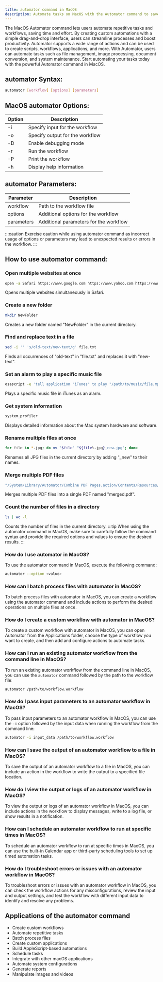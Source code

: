 ```yaml
---
title: automator command in MacOS
description: Automate tasks on MacOS with the Automator command to save time and increase productivity. 
---
```


The MacOS Automator command lets users automate repetitive tasks and workflows, saving time and effort. By creating custom automations with a simple drag-and-drop interface, users can streamline processes and boost productivity. Automator supports a wide range of actions and can be used to create scripts, workflows, applications, and more. With Automator, users can automate tasks such as file management, image processing, document conversion, and system maintenance. Start automating your tasks today with the powerful Automator command in MacOS.

## automator Syntax:
```bash
automator [workflow] [options] [parameters]
```
## MacOS automator Options:
| Option | Description                     |
|--------|---------------------------------|
| -i     | Specify input for the workflow   |
| -o     | Specify output for the workflow  |
| -D     | Enable debugging mode            |
| -r     | Run the workflow                  |
| -P     | Print the workflow                |
| -h     | Display help information          |

## automator Parameters:
| Parameter  | Description                      |
|------------|----------------------------------|
| workflow   | Path to the workflow file        |
| options    | Additional options for the workflow |
| parameters | Additional parameters for the workflow |

:::caution
Exercise caution while using automator command as incorrect usage of options or parameters may lead to unexpected results or errors in the workflow.
:::
## How to use automator command:

### Open multiple websites at once
```bash
open -a Safari https://www.google.com https://www.yahoo.com https://www.bing.com
```
Opens multiple websites simultaneously in Safari.

### Create a new folder
```bash
mkdir NewFolder
```
Creates a new folder named "NewFolder" in the current directory.

### Find and replace text in a file
```bash
sed -i '' 's/old-text/new-text/g' file.txt
```
Finds all occurrences of "old-text" in "file.txt" and replaces it with "new-text".

### Set an alarm to play a specific music file
```bash
osascript -e 'tell application "iTunes" to play "/path/to/music/file.mp3"'
```
Plays a specific music file in iTunes as an alarm.

### Get system information
```bash
system_profiler
```
Displays detailed information about the Mac system hardware and software.

### Rename multiple files at once
```bash
for file in *.jpg; do mv "$file" "${file%.jpg}_new.jpg"; done
```
Renames all JPG files in the current directory by adding "_new" to their names.

### Merge multiple PDF files
```bash
"/System/Library/Automator/Combine PDF Pages.action/Contents/Resources/join.py" -o merged.pdf file1.pdf file2.pdf file3.pdf
```
Merges multiple PDF files into a single PDF named "merged.pdf".

### Count the number of files in a directory
```bash
ls | wc -l
```
Counts the number of files in the current directory.
:::tip
When using the automator command in MacOS, make sure to carefully follow the command syntax and provide the required options and values to ensure the desired results.
:::

### How do I use automator in MacOS?
To use the automator command in MacOS, execute the following command:
```bash
automator --option <value>
```

### How can I batch process files with automator in MacOS?
To batch process files with automator in MacOS, you can create a workflow using the automator command and include actions to perform the desired operations on multiple files at once.

### How do I create a custom workflow with automator in MacOS?
To create a custom workflow with automator in MacOS, you can open Automator from the Applications folder, choose the type of workflow you want to create, and then add and configure actions to automate tasks.

### How can I run an existing automator workflow from the command line in MacOS?
To run an existing automator workflow from the command line in MacOS, you can use the `automator` command followed by the path to the workflow file:
```bash
automator /path/to/workflow.workflow
```

### How do I pass input parameters to an automator workflow in MacOS?
To pass input parameters to an automator workflow in MacOS, you can use the `-i` option followed by the input data when running the workflow from the command line:
```bash
automator -i input_data /path/to/workflow.workflow
```

### How can I save the output of an automator workflow to a file in MacOS?
To save the output of an automator workflow to a file in MacOS, you can include an action in the workflow to write the output to a specified file location.

### How do I view the output or logs of an automator workflow in MacOS?
To view the output or logs of an automator workflow in MacOS, you can include actions in the workflow to display messages, write to a log file, or show results in a notification.

### How can I schedule an automator workflow to run at specific times in MacOS?
To schedule an automator workflow to run at specific times in MacOS, you can use the built-in Calendar app or third-party scheduling tools to set up timed automation tasks.

### How do I troubleshoot errors or issues with an automator workflow in MacOS?
To troubleshoot errors or issues with an automator workflow in MacOS, you can check the workflow actions for any misconfigurations, review the input and output settings, and test the workflow with different input data to identify and resolve any problems.

## Applications of the automator command

- Create custom workflows
- Automate repetitive tasks
- Batch process files
- Create custom applications
- Build AppleScript-based automations
- Schedule tasks
- Integrate with other macOS applications
- Automate system configurations 
- Generate reports 
- Manipulate images and videos